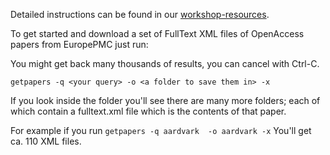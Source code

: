 
Detailed instructions can be found in our [workshop-resources](https://github.com/ContentMine/workshop-resources/tree/master/software-tutorials/getpapers).

To get started and download a set of FullText XML files of OpenAccess papers from EuropePMC just run:

You might get back many thousands of results, you can cancel with Ctrl-C.

```getpapers -q <your query> -o <a folder to save them in> -x```

If you look inside the folder you'll see there are many more folders; each of which contain a fulltext.xml file which is the contents of that paper.

For example if you run `getpapers -q aardvark  -o aardvark -x` You'll get ca. 110 XML files.
